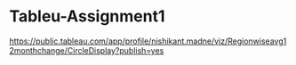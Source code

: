 # Tableu-Assignment1
https://public.tableau.com/app/profile/nishikant.madne/viz/Regionwiseavg12monthchange/CircleDisplay?publish=yes
